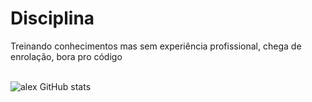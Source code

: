 # Disciplina 

Treinando conhecimentos mas sem experiência profissional, chega de enrolação, bora pro código 
<br>
<br>


![alex GitHub stats](https://github-readme-stats.vercel.app/api?username=alexmarolli&show_icons=true&theme=gruvbox)
